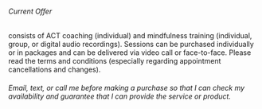 ###### Current Offer
consists of ACT coaching (individual) and mindfulness training (individual, group, or digital audio recordings). Sessions can be purchased individually or in packages and can be delivered via video call or face-to-face. Please read the terms and conditions (especially regarding appointment cancellations and changes). 
###### Email, text, or call me before making a purchase so that I can check my availability and guarantee that I can provide the service or product. 
